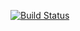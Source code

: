 [![Build Status](https://travis-ci.org/Draonsnom/mp12_lab_Text.svg?branch=main)](https://travis-ci.org/Draonsnom/mp12_lab_Text)